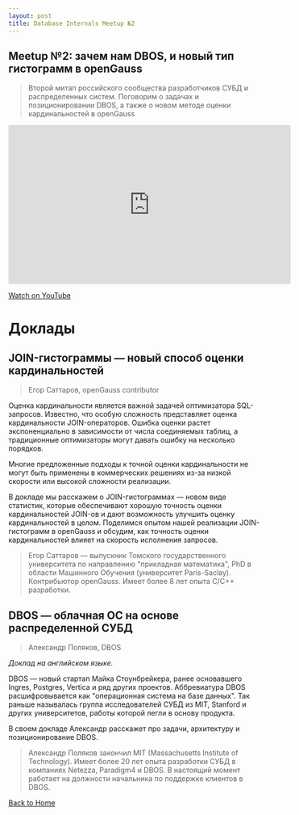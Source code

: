 ```yaml
---
layout: post
title: Database Internals Meetup №2
---
```


## Meetup №2: зачем нам DBOS, и новый тип гистограмм в openGauss

> Второй митап российского сообщества разработчиков СУБД и распределенных систем. 
> Поговорим о задачах и позиционировании DBOS, а также о новом методе оценки
> кардинальностей в openGauss
 

<iframe width="560" height="315" src="https://www.youtube.com/embed/LMo6JBu2tzw" frameborder="0" allow="accelerometer; autoplay; clipboard-write; encrypted-media; gyroscope; picture-in-picture" allowfullscreen></iframe>

<p>
  <a href="https://www.youtube.com/watch?v=LMo6JBu2tzw" target="_blank" rel="noopener noreferrer">
    Watch on YouTube
  </a>
</p>

# Доклады
## JOIN-гистограммы — новый способ оценки кардинальностей
> Егор Саттаров, openGauss contributor

Оценка кардинальности является важной задачей оптимизатора SQL-запросов. Известно, что особую сложность представляет оценка кардинальности JOIN-операторов. Ошибка оценки растет экспоненциально в зависимости от числа соединяемых таблиц, а традиционные оптимизаторы могут давать ошибку на несколько порядков.

Многие предложенные подходы к точной оценки кардинальности не могут быть применены в коммерческих решениях из-за низкой скорости или высокой сложности реализации.

В докладе мы расскажем о JOIN-гистограммах — новом виде статистик, которые обеспечивают хорошую точность оценки кардинальностей JOIN-ов и дают возможность улучшить оценку кардинальностей в целом. Поделимся опытом нашей реализации JOIN-гистограмм в openGauss и обсудим, как точность оценки кардинальностей влияет на скорость исполнения запросов.

> Егор Саттаров — выпускник Томского государственного университета по направлению "прикладная математика", PhD в области Машинного Обучения (университет Paris-Saclay). Контрибьютор openGauss. Имеет более 8 лет опыта C/C++ разработки.

## DBOS — облачная ОС на основе распределенной СУБД
> Александр Поляков, DBOS

_Доклад на английском языке._

DBOS — новый стартап Майка Стоунбрейкера, ранее основавшего Ingres, Postgres, Vertica и ряд других проектов. Аббревиатура DBOS расшифровывается как "операционная система на базе данных". Так раньше называлась группа исследователей СУБД из MIT, Stanford и других университетов, работы которой легли в основу продукта.

В своем докладе Александр расскажет про задачи, архитектуру и позиционирование DBOS.

> Александр Поляков закончил MIT (Massachusetts Institute of Technology). Имеет более 20 лет опыта разработки СУБД в компаниях Netezza, Paradigm4 и DBOS. В настоящий момент работает на должности начальника по поддержке клиентов в DBOS.

[Back to Home](index.md)